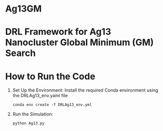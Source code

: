 # Ag13GM
# DRL Framework for Ag13 Nanocluster Global Minimum (GM) Search
# How to Run the Code
1.  Set Up the Environment: Install the required Conda environment using the DRLAg13_env.yaml file
    ```
    conda env create -f DRLAg13_env.yml
    ```
2. Run the Simulation:
   ```
   python Ag13.py
   ```

